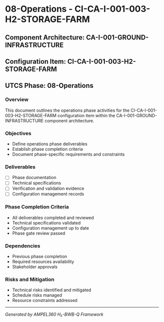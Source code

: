# 08-Operations - CI-CA-I-001-003-H2-STORAGE-FARM

## Component Architecture: CA-I-001-GROUND-INFRASTRUCTURE
## Configuration Item: CI-CA-I-001-003-H2-STORAGE-FARM
## UTCS Phase: 08-Operations

### Overview
This document outlines the operations phase activities for the CI-CA-I-001-003-H2-STORAGE-FARM configuration item within the CA-I-001-GROUND-INFRASTRUCTURE component architecture.

### Objectives
- Define operations phase deliverables
- Establish phase completion criteria
- Document phase-specific requirements and constraints

### Deliverables
- [ ] Phase documentation
- [ ] Technical specifications
- [ ] Verification and validation evidence
- [ ] Configuration management records

### Phase Completion Criteria
- All deliverables completed and reviewed
- Technical specifications validated
- Configuration management up to date
- Phase gate review passed

### Dependencies
- Previous phase completion
- Required resources availability
- Stakeholder approvals

### Risks and Mitigation
- Technical risks identified and mitigated
- Schedule risks managed
- Resource constraints addressed

---
*Generated by AMPEL360 H₂-BWB-Q Framework*
